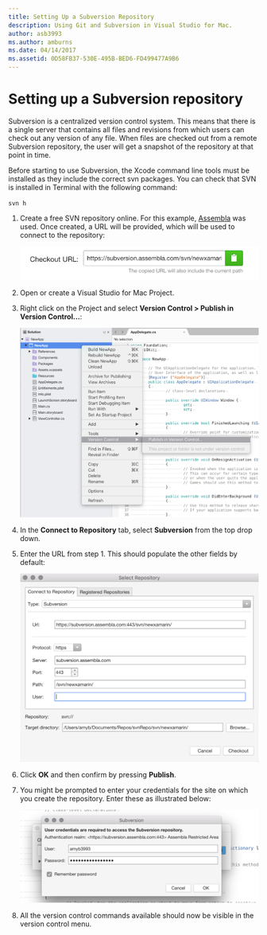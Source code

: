 ```yaml
---
title: Setting Up a Subversion Repository
description: Using Git and Subversion in Visual Studio for Mac.
author: asb3993
ms.author: amburns
ms.date: 04/14/2017
ms.assetid: 0D58FB37-530E-495B-BED6-FD499477A9B6
---
```


# Setting up a Subversion repository

Subversion is a centralized version control system. This means that there is a single server that contains all files and revisions from which users can check out any version of any file. When files are checked out from a remote Subversion repository, the user will get a snapshot of the repository at that point in time.

Before starting to use Subversion, the Xcode command line tools must be installed as they include the correct svn packages. You can check that SVN is installed in Terminal with the following command:

`svn h`

1. Create a free SVN repository online. For this example, [Assembla](https://app.assembla.com/) was used. Once created, a URL will be provided, which will be used to connect to the repository: 

    ![Obtain SVN URL and copy it](media/version-control-subversion1-sml.png)

2. Open or create a Visual Studio for Mac Project.

3. Right click on the Project and select **Version Control > Publish in Version Control...**: 

    ![Start Publishing Project](media/version-control-subversion2.png)

4. In the **Connect to Repository** tab, select **Subversion** from the top drop down.

5. Enter the URL from step 1. This should populate the other fields by default: 

    ![Select Repository and Enter details Dialog](media/version-control-subversion3.png)

7. Click **OK** and then confirm by pressing **Publish**.

7. You might be prompted to enter your credentials for the site on which you create the repository. Enter these as illustrated below:

    ![](media/version-control-subversion5.png)

8.	All the version control commands available should now be visible in the version control menu.

